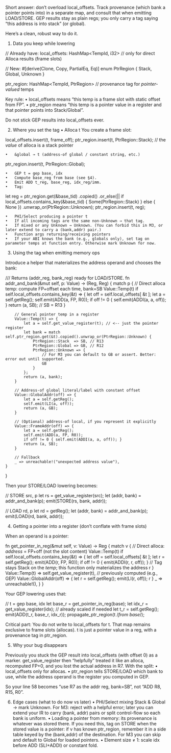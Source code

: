 Short answer: don’t overload local_offsets. Track provenance (which bank a pointer points into) in a separate map, and consult that when emitting LOAD/STORE. GEP results stay as plain regs; you only carry a tag saying “this address is into stack” (or global).

Here’s a clean, robust way to do it.

1) Data you keep while lowering

// Already have:
local_offsets: HashMap<TempId, i32>   // only for direct Alloca results (frame slots)

// New:
#[derive(Clone, Copy, PartialEq, Eq)]
enum PtrRegion { Stack, Global, Unknown }

ptr_region: HashMap<TempId, PtrRegion>  // provenance tag for *pointer-valued* temps

Key rule:
•	local_offsets means “this temp is a frame slot with static offset from FP”.
•	ptr_region means “this temp is a pointer value in a register and that pointer points into Stack/Global”.

Do not stick GEP results into local_offsets ever.

2) Where you set the tag
   •	Alloca t
   You create a frame slot:

local_offsets.insert(t, frame_off);
ptr_region.insert(t, PtrRegion::Stack); // the *value* of alloca is a stack pointer


	•	&global → t (address-of global / constant string, etc.)

ptr_region.insert(t, PtrRegion::Global);


	•	GEP t = gep base, idx
	•	Compute base_reg from base (see §4).
	•	Emit ADD t_reg, base_reg, idx_reg/imm.
	•	Tag:

let reg = ptr_region.get(&base_tid)
.copied()
.or_else(|| if local_offsets.contains_key(&base_tid) { Some(PtrRegion::Stack) } else { None })
.unwrap_or(PtrRegion::Unknown);
ptr_region.insert(t, reg);


	•	PHI/Select producing a pointer t
	•	If all incoming tags are the same non-Unknown → that tag.
	•	If mixed or any Unknown → Unknown. (You can forbid this in M3, or later extend to carry a (bank,addr) pair.)
	•	Function args returning/receiving pointers
	•	If your ABI knows the bank (e.g., globals only), set tag on parameter temps at function entry. Otherwise mark Unknown for now.

3) Using the tag when emitting memory ops

Introduce a helper that materializes the address operand and chooses the bank:

/// Returns (addr_reg, bank_reg) ready for LOAD/STORE.
fn addr_and_bank(&mut self, p: Value) -> (Reg, Reg) {
match p {
// Direct alloca temp: compute FP+offset each time, bank=SB
Value::Temp(t) if self.local_offsets.contains_key(&t) => {
let off = self.local_offsets[ &t ];
let a = self.getReg();
self.emit(ADD(a, FP, R0));
if off != 0 { self.emit(ADDI(a, a, off)); }
return (a, SB); // SB = R13
}

        // General pointer temp in a register
        Value::Temp(t) => {
            let a = self.get_value_register(t); // <-- just the pointer register
            let bank = match self.ptr_region.get(&t).copied().unwrap_or(PtrRegion::Unknown) {
                PtrRegion::Stack  => SB, // R13
                PtrRegion::Global => GB, // R12
                PtrRegion::Unknown => {
                    // For M3 you can default to GB or assert. Better: error out until supported.
                    GB
                }
            };
            return (a, bank);
        }

        // Address-of global literal/label with constant offset
        Value::GlobalAddr(off) => {
            let a = self.getReg();
            self.emit(LI(a, off));
            return (a, GB);
        }

        // (Optional) address-of local, if you represent it explicitly
        Value::FrameAddr(off) => {
            let a = self.getReg();
            self.emit(ADD(a, FP, R0));
            if off != 0 { self.emit(ADDI(a, a, off)); }
            return (a, SB);
        }

        // Fallback
        _ => unreachable!("unexpected address value"),
    }
}

Then your STORE/LOAD lowering becomes:

// STORE src, p
let rs = get_value_register(src);
let (addr, bank) = addr_and_bank(p);
emit(STORE(rs, bank, addr));

// LOAD rd, p
let rd = getReg();
let (addr, bank) = addr_and_bank(p);
emit(LOAD(rd, bank, addr));

4) Getting a pointer into a register (don’t conflate with frame slots)

When an operand is a pointer:

fn get_pointer_in_reg(&mut self, v: Value) -> Reg {
match v {
// Direct alloca: *address* = FP+off (not the slot content)
Value::Temp(t) if self.local_offsets.contains_key(&t) => {
let off = self.local_offsets[ &t ];
let r = self.getReg();
emit(ADD(r, FP, R0));
if off != 0 { emit(ADDI(r, r, off)); }
// Tag stays Stack on the *temp*; this function only materializes the address
r
}
Value::Temp(t) => self.get_value_register(t), // previously computed (e.g., GEP)
Value::GlobalAddr(off) => {
let r = self.getReg();
emit(LI(r, off));
r
}
_ => unreachable!(),
}
}

Your GEP lowering uses that:

// t = gep base, idx
let base_r = get_pointer_in_reg(base);
let idx_r  = get_value_register(idx); // already scaled if needed
let t_r    = self.getReg();
emit(ADD(t_r, base_r, idx_r));
propagate_ptr_region(t /*from base*/);

Critical part: You do not write to local_offsets for t. That map remains exclusive to frame slots (allocas). t is just a pointer value in a reg, with a provenance tag in ptr_region.

5) Why your bug disappears

Previously you stuck the GEP result into local_offsets (with offset 0) as a marker. get_value_register then “helpfully” treated it like an alloca, recomputed FP+0, and you lost the actual address in R7. With the split:
•	local_offsets only for allocas.
•	ptr_region tells STORE/LOAD which bank to use, while the address operand is the register you computed in GEP.

So your line 58 becomes “use R7 as the addr reg, bank=SB”, not “ADD R8, R15, R0”.

6) Edge cases (what to do now vs later)
   •	PHI/Select mixing Stack & Global → mark Unknown. For M3: reject with a helpful error; later you can extend your IR to carry (bank, addr) pairs or split control-flow so each bank is uniform.
   •	Loading a pointer from memory: its provenance is whatever was stored there. If you need this, tag on STORE when the stored value is a pointer: if v has known ptr_region, remember it in a side table keyed by the (bank,addr) of the destination. For M3 you can skip and default to Global for loaded pointers.
   •	Element size ≠ 1: scale idx before ADD (SLI+ADDI) or constant fold.


